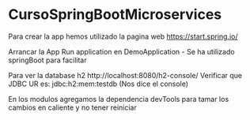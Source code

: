 # CursoSpringBootMicroservices
Para crear la app hemos utilizado la pagina web https://start.spring.io/

Arrancar la App
Run application en DemoApplication - Se ha utilizado springBoot para facilitar

Para ver la database h2 
http://localhost:8080/h2-console/
Verificar que JDBC UR es: jdbc:h2:mem:testdb (Nos dice el console)

En los modulos agregamos la dependencia devTools para tamar los cambios en caliente y no tener reiniciar
